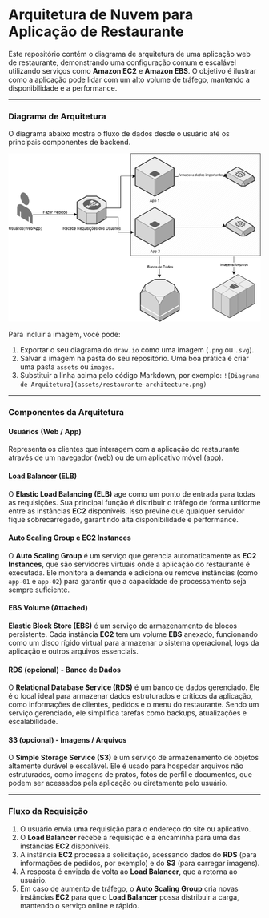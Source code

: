 # Arquitetura de Nuvem para Aplicação de Restaurante

Este repositório contém o diagrama de arquitetura de uma aplicação web de restaurante, demonstrando uma configuração comum e escalável utilizando serviços como **Amazon EC2** e **Amazon EBS**. O objetivo é ilustrar como a aplicação pode lidar com um alto volume de tráfego, mantendo a disponibilidade e a performance.

---

### Diagrama de Arquitetura

O diagrama abaixo mostra o fluxo de dados desde o usuário até os principais componentes de backend.

![Diagrama de Arquitetura](images/Desafio.png)

Para incluir a imagem, você pode:
1.  Exportar o seu diagrama do `draw.io` como uma imagem (`.png` ou `.svg`).
2.  Salvar a imagem na pasta do seu repositório. Uma boa prática é criar uma pasta `assets` ou `images`.
3.  Substituir a linha acima pelo código Markdown, por exemplo: `![Diagrama de Arquitetura](assets/restaurante-architecture.png)`

---

### Componentes da Arquitetura

#### Usuários (Web / App)
Representa os clientes que interagem com a aplicação do restaurante através de um navegador (web) ou de um aplicativo móvel (app).

#### Load Balancer (ELB)
O **Elastic Load Balancing (ELB)** age como um ponto de entrada para todas as requisições. Sua principal função é distribuir o tráfego de forma uniforme entre as instâncias **EC2** disponíveis. Isso previne que qualquer servidor fique sobrecarregado, garantindo alta disponibilidade e performance.

#### Auto Scaling Group e EC2 Instances
O **Auto Scaling Group** é um serviço que gerencia automaticamente as **EC2 Instances**, que são servidores virtuais onde a aplicação do restaurante é executada. Ele monitora a demanda e adiciona ou remove instâncias (como `app-01` e `app-02`) para garantir que a capacidade de processamento seja sempre suficiente.

#### EBS Volume (Attached)
**Elastic Block Store (EBS)** é um serviço de armazenamento de blocos persistente. Cada instância **EC2** tem um volume **EBS** anexado, funcionando como um disco rígido virtual para armazenar o sistema operacional, logs da aplicação e outros arquivos essenciais.

#### RDS (opcional) - Banco de Dados
O **Relational Database Service (RDS)** é um banco de dados gerenciado. Ele é o local ideal para armazenar dados estruturados e críticos da aplicação, como informações de clientes, pedidos e o menu do restaurante. Sendo um serviço gerenciado, ele simplifica tarefas como backups, atualizações e escalabilidade.

#### S3 (opcional) - Imagens / Arquivos
O **Simple Storage Service (S3)** é um serviço de armazenamento de objetos altamente durável e escalável. Ele é usado para hospedar arquivos não estruturados, como imagens de pratos, fotos de perfil e documentos, que podem ser acessados pela aplicação ou diretamente pelo usuário.

---

### Fluxo da Requisição

1.  O usuário envia uma requisição para o endereço do site ou aplicativo.
2.  O **Load Balancer** recebe a requisição e a encaminha para uma das instâncias **EC2** disponíveis.
3.  A instância **EC2** processa a solicitação, acessando dados do **RDS** (para informações de pedidos, por exemplo) e do **S3** (para carregar imagens).
4.  A resposta é enviada de volta ao **Load Balancer**, que a retorna ao usuário.
5.  Em caso de aumento de tráfego, o **Auto Scaling Group** cria novas instâncias **EC2** para que o **Load Balancer** possa distribuir a carga, mantendo o serviço online e rápido.
